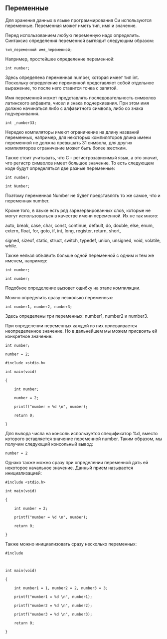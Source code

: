 ## Переменные

Для хранения данных в языке программирования Си используются переменные. Переменная может иметь тип, имя и значение.

Перед использованием любую переменную надо определить. Синтаксис определения переменной выглядит следующим образом:

```
тип_переменной имя_переменной;
```

Например, простейшее определение переменной:

```
int number;
```

Здесь определена переменная number, которая имеет тип int. Поскольку определение переменной представляет собой отдельное выражение, то после него ставится точка с запятой.

Имя переменной может представлять последовательность символов латинского алфавита, чисел и знака подчеркивания. При этом имя должно начинаться либо с алфавитного символа, либо со знака подчеркивания.

```
int _number33;
```

Нередко компиляторы имеют ограничение на длину названий переменных, например, для некоторых компиляторов длина имени переменной не должна превышать 31 символа, для других компиляторов ограничение может быть более жестким.

Также стоит учитывать, что C - регистрозависимый язык, а это значит, что регистр символов имеет большое значение. То есть следующем коде будут определяться две разные переменные:

```
int number;

int Number;
```

Поэтому переменная Number не будет представлять то же самое, что и переменная number.

Кроме того, в языке есть ряд зарезервированных слов, которые не могут использоваться в качестве имени переменной. Их не так много: 

auto, break, case, char, const, continue, default, do, double, else, enum, extern, float, for, goto, if, int, long, register, return, short, 

signed, sizeof, static, struct, switch, typedef, union, unsigned, void, volatile, while.

Также нельзя объявить больше одной переменной с одним и тем же именем, например:

```
int number;

int number;
```

Подобное определение вызовет ошибку на этапе компиляции.

Можно определить сразу несколько переменных:

```
int number1, number2, number3;
```

Здесь определены три переменных: number1, number2 и number3.

При определении переменных каждой из них присваивается неопределенное значение. Но в дальнейшем мы можем присвоить ей конкретное значение:

```
int number;

number = 2;
```

```
#include <stdio.h>

int main(void)

{

	int number;

	number = 2;

	printf("number = %d \n", number);

	return 0;

}
```

Для вывода числа на консоль используется спецификатор %d, вместо которого вставляется значение переменной number. Таким образом, мы получим следующий консольный вывод:

```
number = 2
```

Однако также можно сразу при определении переменной дать ей некоторое начальное значение. Данный прием называется инициализацией:

```
#include <stdio.h>

int main(void)

{

	int number = 2;

	printf("number = %d \n", number);

	return 0;

}
```

Также можно инициализовать сразу несколько переменных:

```
#include 

 

int main(void)

{

    int number1 = 1, number2 = 2, number3 = 3;

    printf("number1 = %d \n", number1);

    printf("number2 = %d \n", number2);

    printf("number3 = %d \n", number3);

    return 0;

}

